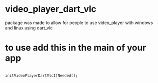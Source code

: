 # video_player_dart_vlc

package was made to allow for people to use video_player with windows and linux using dart_vlc



# to use add this in the main of your app
```dart

initVideoPlayerDartVlcIfNeeded();

```